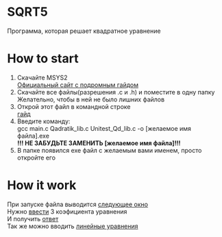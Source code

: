 # SQRT5
  Программа, которая решает квадратное уравнение
# How to start
 1. Скачайте MSYS2   
   [Официальный сайт с подромным гайдом](https://www.msys2.org/)
 2. Скачайте все файлы(разрешения .c и .h) и поместите в одну папку  
    Желательно, чтобы в ней не было лишних файлов    
 3. Открой этот файл в командной строке  
    [гайд](https://fb.ru/article/428422/kak-otkryit-papku-v-komandnoy-stroke-na-windows)
 4. Введите команду:  
    gcc main.c Qadratik_lib.c Unitest_Qd_lib.c -o [желаемое имя файла].exe  
    **!!! НЕ ЗАБУДЬТЕ ЗАМЕНИТЬ [желаемое имя файла]!!!**
 5. В папке появился exe файл с желаемым вами именем, просто  откройте его  
# How it work
  При запуске файла выводится [следующее окно](Start.png)  
  Нужно [ввести](Mid.png) 3 коэфициента уравнения  
  И получить [ответ](End.png)  
  Так же можно вводить [линейные уравнения](Linerial.png)  
